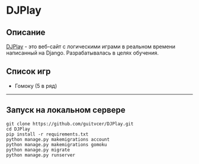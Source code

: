 # DJPlay

## Описание
[DJPlay](http://13.58.137.214/) - это веб-сайт с логическими играми в реальном времени написанный на Django. Разрабатывалась в целях обучения.
## Список игр
* Гомоку (5 в ряд)

___

## Запуск на локальном сервере
    git clone https://github.com/guitvcer/DJPlay.git
    cd DJPlay
    pip install -r requirements.txt
    python manage.py makemigrations account
    python manage.py makemigrations gomoku
    python manage.py migrate
    python manage.py runserver